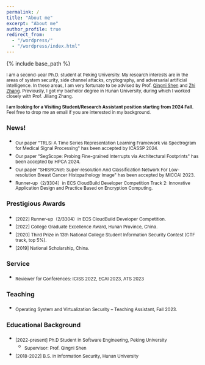 ```yaml
---
permalink: /
title: "About me"
excerpt: "About me"
author_profile: true
redirect_from: 
  - "/wordpress/"
  - "/wordpress/index.html"
---
```


{% include base_path %}

 
<sub> I am a second-year Ph.D. student at Peking University. My research interests are in the areas of system security, side channel attacks, cryptography, and adversarial artificial intelligence. In these areas, I am very fortunate to be advised by Prof. [Qingni Shen](https://ss.pku.edu.cn/teacherteam/teacherlist/1634-%E6%B2%88%E6%99%B4%E9%9C%93.html) and [Zhi Zhang](https://zhangzhics.github.io/). Previously, I got my bachelor degree in Hunan University, during which I worked closely with Prof. Jiliang Zhang.


<sub> **I am looking for a Visiting Student/Research Assistant position starting from 2024 Fall.** Feel free to drop me an email if you are interested in my background.
 

### News!
- <sub>Our paper "TRLS: A Time Series Representation Learning Framework via Spectrogram for Medical Signal Processing" has been accepted by ICASSP 2024.
- <sub>Our paper "SegScope: Probing Fine-grained Interrupts via Architectural Footprints" has been accepted by HPCA 2024.
- <sub>Our paper "SHISRCNet: Super-resolution And Classification Network For Low-resolution Breast Cancer Histopathology Image" has been accepted by MICCAI 2023.
- <sub>Runner-up（2/3304）in ECS CloudBuild Developer Competition Track 2: Innovative Application Design and Practice Based on Encryption Computing. 


### Prestigious Awards
* <sub> [2022] Runner-up（2/3304）in ECS CloudBuild Developer Competition. 
* <sub> [2022]  College Graduate Excellence Award, Hunan Province, China.
* <sub> [2020]  Third Prize in 13th National College Student Information Security Contest (CTF track, top 5%).
* <sub> [2019]  National Scholarship, China.
  
### Service
* <sub> Reviewer for Conferences: ICISS 2022, ECAI 2023, ATS 2023

### Teaching
* <sub> Operating System and Virtualization Security – Teaching Assistant, Fall 2023.

### Educational Background
* <sub> [2022-present] Ph.D Student in Software Engineering, Peking University </sub>
  * <sub> Supervisor: Prof. Qingni Shen </sub>
* <sub> [2018-2022] B.S. in Information Security, Hunan University </sub>      

<script type='text/javascript' id='clustrmaps' src='//cdn.clustrmaps.com/map_v2.js?cl=ffffff&w=a&t=m&d=roOPIYhOSI6clMuqwkzlXBT7BKee-NL2r4v8oS1ini8&cmo=ff5d53&cmn=29de45'></script>
